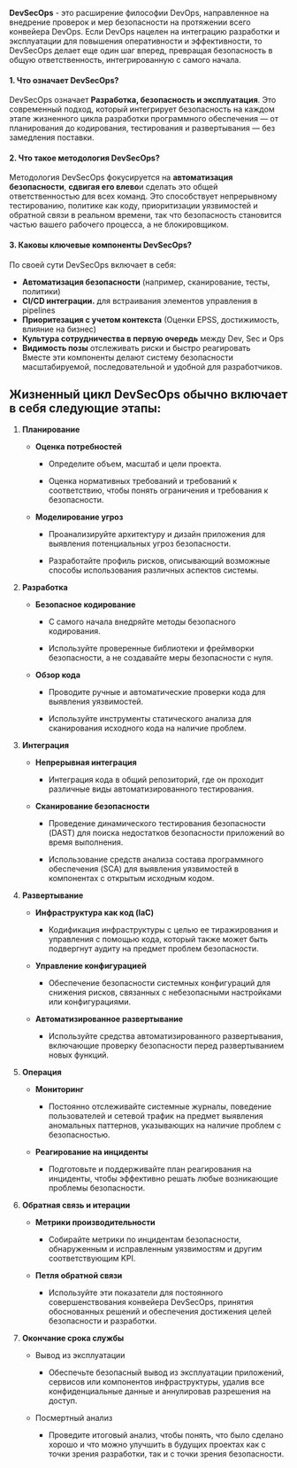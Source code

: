 
**DevSecOps** - это расширение философии DevOps, направленное на внедрение проверок и мер безопасности на протяжении всего конвейера DevOps. Если DevOps нацелен на интеграцию разработки и эксплуатации для повышения оперативности и эффективности, то DevSecOps делает еще один шаг вперед, превращая безопасность в общую ответственность, интегрированную с самого начала.

#### **1. Что означает DevSecOps?**

DevSecOps означает **Разработка, безопасность и эксплуатация**. Это современный подход, который интегрирует безопасность на каждом этапе жизненного цикла разработки программного обеспечения — от планирования до кодирования, тестирования и развертывания — без замедления поставки.

#### **2. Что такое методология DevSecOps?**

Методология DevSecOps фокусируется на **автоматизация безопасности**, **сдвигая его влево**и сделать это общей ответственностью для всех команд. Это способствует непрерывному тестированию, политике как коду, приоритизации уязвимостей и обратной связи в реальном времени, так что безопасность становится частью вашего рабочего процесса, а не блокировщиком.


#### **3. Каковы ключевые компоненты DevSecOps?**

По своей сути DevSecOps включает в себя:
- **Автоматизация безопасности** (например, сканирование, тесты, политики)
- **CI/CD интеграции.** для встраивания элементов управления в pipelines
- **Приоритезация с учетом контекста** (Оценки EPSS, достижимость, влияние на бизнес)
- **Культура сотрудничества в первую очередь** между Dev, Sec и Ops
- **Видимость позы** отслеживать риски и быстро реагировать  
    Вместе эти компоненты делают систему безопасности масштабируемой, последовательной и удобной для разработчиков.


## Жизненный цикл DevSecOps обычно включает в себя следующие этапы:

1. **Планирование**
    
    - **Оценка потребностей**
        
        - Определите объем, масштаб и цели проекта.
            
        - Оценка нормативных требований и требований к соответствию, чтобы понять ограничения и требования к безопасности.
            
    - **Моделирование угроз**
        
        - Проанализируйте архитектуру и дизайн приложения для выявления потенциальных угроз безопасности.
            
        - Разработайте профиль рисков, описывающий возможные способы использования различных аспектов системы.  
            
2. **Разработка**
    
    - **Безопасное кодирование**
        
        - С самого начала внедряйте методы безопасного кодирования.
            
        - Используйте проверенные библиотеки и фреймворки безопасности, а не создавайте меры безопасности с нуля.
            
    - **Обзор кода**
        
        - Проводите ручные и автоматические проверки кода для выявления уязвимостей.
            
        - Используйте инструменты статического анализа для сканирования исходного кода на наличие проблем.
            
3. **Интеграция**
    
    - **Непрерывная интеграция**
        
        - Интеграция кода в общий репозиторий, где он проходит различные виды автоматизированного тестирования.
            
    - **Сканирование безопасности**
        
        - Проведение динамического тестирования безопасности (DAST) для поиска недостатков безопасности приложений во время выполнения.
            
        - Использование средств анализа состава программного обеспечения (SCA) для выявления уязвимостей в компонентах с открытым исходным кодом.
            
4. **Развертывание**
    
    - **Инфраструктура как код (IaC)**
        
        - Кодификация инфраструктуры с целью ее тиражирования и управления с помощью кода, который также может быть подвергнут аудиту на предмет проблем безопасности.
            
    - **Управление конфигурацией**
        
        - Обеспечение безопасности системных конфигураций для снижения рисков, связанных с небезопасными настройками или конфигурациями.
            
    - **Автоматизированное развертывание**
        
        - Используйте средства автоматизированного развертывания, включающие проверку безопасности перед развертыванием новых функций.
            
5. **Операция**
    
    - **Мониторинг**
        
        - Постоянно отслеживайте системные журналы, поведение пользователей и сетевой трафик на предмет выявления аномальных паттернов, указывающих на наличие проблем с безопасностью.
            
    - **Реагирование на инциденты**
        
        - Подготовьте и поддерживайте план реагирования на инциденты, чтобы эффективно решать любые возникающие проблемы безопасности.
            
6. **Обратная связь и итерации**
    
    - **Метрики производительности**
        
        - Собирайте метрики по инцидентам безопасности, обнаруженным и исправленным уязвимостям и другим соответствующим KPI.
            
    - **Петля обратной связи**
        
        - Используйте эти показатели для постоянного совершенствования конвейера DevSecOps, принятия обоснованных решений и обеспечения достижения целей безопасности и разработки.
            
7. **Окончание срока службы**
    
    - Вывод из эксплуатации
        
        - Обеспечьте безопасный вывод из эксплуатации приложений, сервисов или компонентов инфраструктуры, удалив все конфиденциальные данные и аннулировав разрешения на доступ.
            
    - Посмертный анализ
        
        - Проведите итоговый анализ, чтобы понять, что было сделано хорошо и что можно улучшить в будущих проектах как с точки зрения разработки, так и с точки зрения безопасности.